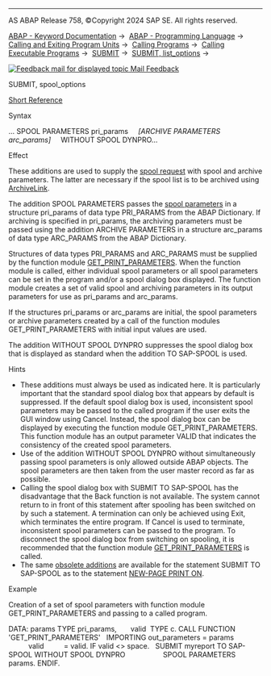   

* * *

AS ABAP Release 758, ©Copyright 2024 SAP SE. All rights reserved.

[ABAP - Keyword Documentation](javascript:call_link\('abenabap.htm'\)) →  [ABAP - Programming Language](javascript:call_link\('abenabap_reference.htm'\)) →  [Calling and Exiting Program Units](javascript:call_link\('abenabap_execution.htm'\)) →  [Calling Programs](javascript:call_link\('abenabap_program_call.htm'\)) →  [Calling Executable Programs](javascript:call_link\('abenabap_submit_report.htm'\)) →  [SUBMIT](javascript:call_link\('abapsubmit.htm'\)) →  [SUBMIT, list\_options](javascript:call_link\('abapsubmit_list_options.htm'\)) → 

 [![](Mail.gif?object=Mail.gif "Feedback mail for displayed topic") Mail Feedback](mailto:f1_help@sap.com?subject=Feedback%20on%20ABAP%20Documentation&body=Document:%20SUBMIT%2C%20spool_options%2C%20ABAPSUBMIT_PRINT_PARAMETERS%2C%20758%0D%0A%0D%0AError:%0D%0A%0D%0A%0D%0A%0D%0ASuggestion%20for%20improvement:)

SUBMIT, spool\_options

[Short Reference](javascript:call_link\('abapsubmit_shortref.htm'\))

Syntax

... SPOOL PARAMETERS pri\_params
    *\[*ARCHIVE PARAMETERS arc\_params*\]*
    WITHOUT SPOOL DYNPRO...

Effect

These additions are used to supply the [spool request](javascript:call_link\('abenspool_request_glosry.htm'\) "Glossary Entry") with spool and archive parameters. The latter are necessary if the spool list is to be archived using [ArchiveLink](javascript:call_link\('abenarchivelink_glosry.htm'\) "Glossary Entry").

The addition SPOOL PARAMETERS passes the [spool parameters](javascript:call_link\('abenprint_parameter_glosry.htm'\) "Glossary Entry") in a structure pri\_params of data type PRI\_PARAMS from the ABAP Dictionary. If archiving is specified in pri\_params, the archiving parameters must be passed using the addition ARCHIVE PARAMETERS in a structure arc\_params of data type ARC\_PARAMS from the ABAP Dictionary.

Structures of data types PRI\_PARAMS and ARC\_PARAMS must be supplied by the function module [GET\_PRINT\_PARAMETERS](javascript:call_link\('abenprint_parameters_function.htm'\)). When the function module is called, either individual spool parameters or all spool parameters can be set in the program and/or a spool dialog box displayed. The function module creates a set of valid spool and archiving parameters in its output parameters for use as pri\_params and arc\_params.

If the structures pri\_params or arc\_params are initial, the spool parameters or archive parameters created by a call of the function modules GET\_PRINT\_PARAMETERS with initial input values are used.

The addition WITHOUT SPOOL DYNPRO suppresses the spool dialog box that is displayed as standard when the addition TO SAP-SPOOL is used.

Hints

-   These additions must always be used as indicated here. It is particularly important that the standard spool dialog box that appears by default is suppressed. If the default spool dialog box is used, inconsistent spool parameters may be passed to the called program if the user exits the GUI window using Cancel. Instead, the spool dialog box can be displayed by executing the function module GET\_PRINT\_PARAMETERS. This function module has an output parameter VALID that indicates the consistency of the created spool parameters.
-   Use of the addition WITHOUT SPOOL DYNPRO without simultaneously passing spool parameters is only allowed outside ABAP objects. The spool parameters are then taken from the user master record as far as possible.
-   Calling the spool dialog box with SUBMIT TO SAP-SPOOL has the disadvantage that the Back function is not available. The system cannot return to in front of this statement after spooling has been switched on by such a statement. A termination can only be achieved using Exit, which terminates the entire program. If Cancel is used to terminate, inconsistent spool parameters can be passed to the program. To disconnect the spool dialog box from switching on spooling, it is recommended that the function module [GET\_PRINT\_PARAMETERS](javascript:call_link\('abenprint_parameters_function.htm'\)) is called.
-   The same [obsolete additions](javascript:call_link\('abapnew-page_print_obsolete.htm'\)) are available for the statement SUBMIT TO SAP-SPOOL as to the statement [NEW-PAGE PRINT ON](javascript:call_link\('abapnew-page_print.htm'\)).

Example

Creation of a set of spool parameters with function module GET\_PRINT\_PARAMETERS and passing to a called program.

DATA: params TYPE pri\_params,
      valid  TYPE c.
CALL FUNCTION 'GET\_PRINT\_PARAMETERS'
  IMPORTING out\_parameters = params
            valid          = valid.
IF valid <> space.
  SUBMIT myreport TO SAP-SPOOL WITHOUT SPOOL DYNPRO
                  SPOOL PARAMETERS params.
ENDIF.